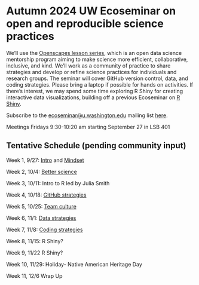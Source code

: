 # Autumn 2024 UW Ecoseminar on open and reproducible science practices

We’ll use the [Openscapes lesson series](https://openscapes.github.io/series/), which is an open data science mentorship program aiming to make science more efficient, collaborative, inclusive, and kind. We’ll work as a community of practice to share strategies and develop or refine science practices for individuals and research groups. The seminar will cover GitHub version control, data, and coding strategies. Please bring a laptop if possible for hands on activities. If there’s interest, we may spend some time exploring R Shiny for creating interactive data visualizations, building off a previous Ecoseminar on [R Shiny](https://github.com/ecoseminar).

Subscribe to the ecoseminar@u.washington.edu mailing list [here](http://mailman13.u.washington.edu/mailman/listinfo/ecoseminar).  

Meetings Fridays 9:30-10:20 am starting September 27 in LSB 401

## Tentative Schedule (pending community input)

Week 1, 9/27: [Intro](https://openscapes.github.io/series/) and [Mindset](https://openscapes.github.io/series/core-lessons/mindset.html)

Week 2, 10/4: [Better science](https://openscapes.github.io/series/core-lessons/better-science.html)

Week 3, 10/11: Intro to R led by Julia Smith

Week 4, 10/18: [GitHub strategies](https://openscapes.github.io/series/core-lessons/github/)

Week 5, 10/25: [Team culture](https://openscapes.github.io/series/core-lessons/team-culture.html)

Week 6, 11/1: [Data strategies](https://openscapes.github.io/series/core-lessons/data-strategies.html)

Week 7, 11/8: [Coding strategies](https://openscapes.github.io/series/core-lessons/coding-strategies.html)        	

Week 8, 11/15:  R Shiny?

Week 9, 11/22 R Shiny?

Week 10, 11/29: Holiday- Native American Heritage Day

Week 11, 12/6 Wrap Up


